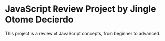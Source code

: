 # JavaScript Review Project by Jingle Otome Decierdo 
This project is a review of JavaScript concepts, from beginner to advanced.